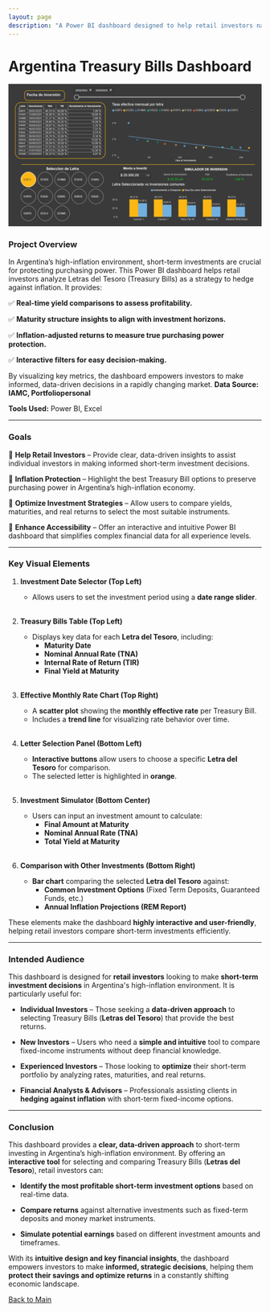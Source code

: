 ```yaml
---
layout: page
description: "A Power BI dashboard designed to help retail investors navigate short-term investment opportunities in Letras del Tesoro, offering insights to hedge against inflation. It features yield comparisons, maturity structures, and inflation-adjusted returns, providing clear, actionable information for protecting capital in a volatile economy."
---
```


# Argentina Treasury Bills Dashboard

[![Spotify Dashboard](/assets/img/Dasboard_bonos_screen.png)](https://Savenast.github.io/portfolio/assets/img/Dasboard_bonos_screen.png)

### Project Overview

In Argentina’s high-inflation environment, short-term investments are crucial for protecting purchasing power. This Power BI dashboard helps retail investors analyze Letras del Tesoro (Treasury Bills) as a strategy to hedge against inflation. It provides:

✅ **Real-time yield comparisons to assess profitability.**

✅ **Maturity structure insights to align with investment horizons.**

✅ **Inflation-adjusted returns to measure true purchasing power protection.**

✅ **Interactive filters for easy decision-making.**

By visualizing key metrics, the dashboard empowers investors to make informed, data-driven decisions in a rapidly changing market.
**Data Source: IAMC, Portfoliopersonal**


**Tools Used:** Power BI, Excel 

---

### Goals

📌 **Help Retail Investors** – Provide clear, data-driven insights to assist individual investors in making informed short-term investment decisions.

📌 **Inflation Protection** – Highlight the best Treasury Bill options to preserve purchasing power in Argentina’s high-inflation economy.

📌 **Optimize Investment Strategies** – Allow users to compare yields, maturities, and real returns to select the most suitable instruments.

📌 **Enhance Accessibility** – Offer an interactive and intuitive Power BI dashboard that simplifies complex financial data for all experience levels.

---

### Key Visual Elements

1. **Investment Date Selector (Top Left)** <br>
   - Allows users to set the investment period using a **date range slider**. <br><br>

2. **Treasury Bills Table (Top Left)** <br>
   - Displays key data for each **Letra del Tesoro**, including: <br>
     - **Maturity Date** <br>
     - **Nominal Annual Rate (TNA)** <br>
     - **Internal Rate of Return (TIR)** <br>
     - **Final Yield at Maturity** <br><br>

3. **Effective Monthly Rate Chart (Top Right)** <br>
   - A **scatter plot** showing the **monthly effective rate** per Treasury Bill. <br>
   - Includes a **trend line** for visualizing rate behavior over time. <br><br>

4. **Letter Selection Panel (Bottom Left)** <br>
   - **Interactive buttons** allow users to choose a specific **Letra del Tesoro** for comparison. <br>
   - The selected letter is highlighted in **orange**. <br><br>

5. **Investment Simulator (Bottom Center)** <br>
   - Users can input an investment amount to calculate: <br>
     - **Final Amount at Maturity** <br>
     - **Nominal Annual Rate (TNA)** <br>
     - **Total Yield at Maturity** <br><br>

6. **Comparison with Other Investments (Bottom Right)** <br>
   - **Bar chart** comparing the selected **Letra del Tesoro** against: <br>
     - **Common Investment Options** (Fixed Term Deposits, Guaranteed Funds, etc.) <br>
     - **Annual Inflation Projections (REM Report)** <br>



These elements make the dashboard **highly interactive and user-friendly**, helping retail investors compare short-term investments efficiently.

---

### Intended Audience

This dashboard is designed for **retail investors** looking to make **short-term investment decisions** in Argentina's high-inflation environment. It is particularly useful for:  

- **Individual Investors** – Those seeking a **data-driven approach** to selecting Treasury Bills (**Letras del Tesoro**) that provide the best returns.

- **New Investors** – Users who need a **simple and intuitive** tool to compare fixed-income instruments without deep financial knowledge.

- **Experienced Investors** – Those looking to **optimize** their short-term portfolio by analyzing rates, maturities, and real returns.

- **Financial Analysts & Advisors** – Professionals assisting clients in **hedging against inflation** with short-term fixed-income options.

---


### Conclusion

This dashboard provides a **clear, data-driven approach** to short-term investing in Argentina’s high-inflation environment. By offering an **interactive tool** for selecting and comparing Treasury Bills (**Letras del Tesoro**), retail investors can:  

- **Identify the most profitable short-term investment options** based on real-time data.

- **Compare returns** against alternative investments such as fixed-term deposits and money market instruments.

- **Simulate potential earnings** based on different investment amounts and timeframes.

With its **intuitive design and key financial insights**, the dashboard empowers investors to make **informed, strategic decisions**, helping them **protect their savings and optimize returns** in a constantly shifting economic landscape.  

[Back to Main](/portfolio)
